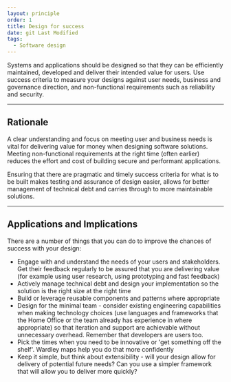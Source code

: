 ```yaml
---
layout: principle
order: 1
title: Design for success
date: git Last Modified
tags:
  - Software design
---
```


Systems and applications should be designed so that they can be efficiently maintained, developed and deliver their intended value for users. Use success criteria to measure your designs against user needs, business and governance direction, and non-functional requirements such as reliability and security.

---

## Rationale

A clear understanding and focus on meeting user and business needs is vital for delivering value for money when designing software solutions. Meeting non-functional requirements at the right time (often earlier) reduces the effort and cost of building secure and performant applications.

Ensuring that there are pragmatic and timely success criteria for what is to be built makes testing and assurance of design easier, allows for better management of technical debt and carries through to more maintainable solutions.

---

## Applications and Implications

There are a number of things that you can do to improve the chances of success with your design:

- Engage with and understand the needs of your users and stakeholders. Get their feedback regularly to be assured that you are delivering value (for example using user research, using prototyping and fast feedback)
- Actively manage technical debt and design your implementation so the solution is the right size at the right time
- Build or leverage reusable components and patterns where appropriate
- Design for the minimal team - consider existing engineering capabilities when making technology choices (use languages and frameworks that the Home Office or the team already has experience in where appropriate) so that iteration and support are achievable without unnecessary overhead. Remember that developers are users too.
- Pick the times when you need to be innovative or 'get something off the shelf'. Wardley maps help you do that more confidently
- Keep it simple, but think about extensibility - will your design allow for delivery of potential future needs? Can you use a simpler framework that will allow you to deliver more quickly?
